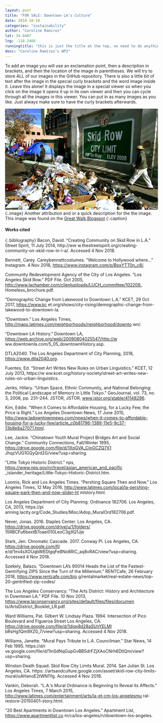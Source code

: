 ```yaml
---
layout: post
title: "FOR SALE: Downtown LA's Culture"
date: 2018-10-28
categories: "sustainability" 
author: "Caroline Ramirez"
lat: 34.0407
lng: -118.2468
runningtitle: "this is just the title at the top, no need to do anything here"
desc: "Caroline Ramirez's WP3"
---
```



To add an image you will use an exclamation point, then a description in brackets, and then the location of the image in parentheses. We will try to store ALL of our images in the GitHub repository.  There is also a little bit of text after the image in the special curly brackets and the word image inside it. Leave this alone! It displays the image in a special viewer so when you click on the image it opens it up in its own viewer and then you can cycle through all the images in this viewer. You can put in as many images as you like. Just always make sure to have the curly brackets afterwards.
   
   
![You change this and put in your own Image title](images/181013-skid-row-los-angeles-ew-555p_d0ebf3a72d8b88c92c8f8709ff4325b7.fit-760w.jpg)
   {:.image}
Another attribution and or a quick description for the the image. This image was found on the [Great Walk Blogspot](http://greatlawalk.blogspot.com/2016/11/)
   {:.caption} 



#### Works cited

{:.bibliography} 
Bacon, David. “Creating Community on Skid Row in L.A.” Street Spirit, 11 July 2014, http://ww
w.thestreetspirit.org/creating-community-on-skid-row-in-l-a/. Accessed 4 Nov 2018.

Bennett, Carey. Careybennettcostumes. “Welcome to Hollywood where…” Instagram. 4 Nov
2018, https://www.instagram.com/p/BpxYTT0n_c8/. 

Community Redevelopment Agency of the City of Los Angeles. “Los Angeles Skid Row.” PDF
File. Oct 2005, http://www.lachamber.com/clientuploads/LUCH_committee/102208_
Homeless_brochure.pdf.

“Demographic Change from Lakewood to Downtown L.A.” KCET, 29 Oct 2017, https://www.kc
et.org/shows/city-rising/demographic-change-from-lakewood-to-downtown-la.

“Downtown.” Los Angeles Times, http://maps.latimes.com/neighborhoods/neighborhood/downto
	wn/.

“Downtown LA History.” Downtown LA, https://web.archive.org/web/20090804025547/http://w
ww.downtownla.com/5_05_downtownHistory.asp.

DTLA2040. The Los Angeles Department of City Planning, 2018, https://www.dtla2040.org. 

Fuentes, Ed. “Street Art Writes New Rules on Urban Linguistics.” KCET, 12 July 2013, https://w
ww.kcet.org/history-society/street-art-writes-new-rules-on-urban-linguistics.

Jenks, Hillary. “Urban Space, Ethnic Community, and National Belonging: the Political
Landscape of  Memory in Little Tokyo.” GeoJournal, vol. 73, no. 3, 2008, pp. 231–244. JSTOR, JSTOR, www.jstor.org/stable/41148296.

Kim, Eddie. “When it Comes to Affordable Housing, for a Lucky Few, the Price is Right.” Los
Angeles Downtown News, 17 June 2015, http://www.ladowntownnews.com/news/when-it-comes-to-affordable-housing-for-a-lucky-few/article_c0b81796-1389-11e5-9c37-13b8e8a27071.html. 

Lee, Jackie. “Chinatown Youth Mural Project Bridges Art and Social Change.” Community
Connections, Fall/Winter 1995, https://drive.google.com/file/d/1XpGVA_CIoGCZQ7X1
JhqzVUG1GQyQrd2G/view?usp=sharing. 

“Little Tokyo Historic District.” nps, https://www.nps.gov/nr/travel/asian_american_and_pacific
_islander_heritage/Little-Tokyo-Historic-District.htm. 

Loomis, Rick and Los Angeles Times. “Pershing Square Then and Now.” Los Angeles Times, 12
May 2016, http://www.latimes.com/local/la-pershing-square-park-then-and-now-slider-ht
mlstory.html.

Los Angeles Department of City Planning. Ordinance 182706. Los Angeles, CA, 2013, https://pl
anning.lacity.org/Code_Studies/Misc/Adop_MuralOrd182706.pdf.

Never, Jonas. 2016. Staples Center. Los Angeles, CA. https://drive.google.com/drive/u/1/folders/
15RBCFu6bextB7oaei010LeoC3gXQ1Jje

Stark, Jen. Chromatic Cascade. 2017. Conway Pl. Los Angeles, CA. https://drive.google.com/fil
e/d/1mi4sXOUqbWEDlgqFe8No8RlC_aq8vRAC/view?usp=sharing. Accessed 4 Nov
2018. 

Szekely, Balazs. “Downtown LA’s 90014 Heads the List of the Fastest-Gentrifying ZIPS Since
the Turn of the Millenium.” RENTCafe, 26 February 2018, https://www.rentcafe.com/blo
g/rentalmarket/real-estate-news/top-20-gentrified-zip-codes/ 

The Los Angeles Conservancy. “The Arts District: History and Architecture in Downtown LA.”
PDF File. 10 Nov 2013, https://www.laconservancy.org/sites/default/files/files/documen
ts/ArtsDistrict_Booklet_LR.pdf.

Ward Williams, Pat. Gilbert W. Lindsay Plaza. 1994. Intersection of Pico Boulevard and 
Figueroa Street Los Angeles, CA. https://drive.google.com/file/d/1diqx8d28aSUnYELMl
bRsHg1Qm9XZ0_7/view?usp=sharing. Accessed 4 Nov 2018. 

Williams, Janette. “Mural Pays Tribute to L.A. Councilman.” Star News, 14 Feb 1995. https://dri
ve.google.com/file/d/1InSdNqGupGvBB5drFZjXAoCNrh6DtIQm/view?usp=sharing.

Winston Death Squad. Skid Row City Limits Mural. 2014. San Julian St. Los Angeles, CA. https:
//artsandculture.google.com/asset/skid-row-city-limits-mural/uAHanoE2tWN1Yg. 
Accessed 4 Nov 2018. 

Vankin, Deborah. “L.A.’s Mural Ordinance is Beginning to Reveal its Affects.” Los Angeles 
	Times, 7 March 2015, http://www.latimes.com/entertainment/arts/la-et-cm-los-angelesmu
ral-restore-20150401-story.html.

“20 Best Apartments in Downtown Los Angeles.” Apartment List, https://www.apartmentlist.co
m/ca/los-angeles/n/downtown-los-angeles.


